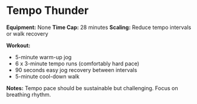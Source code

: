 # Tempo Thunder

**Equipment:** None
**Time Cap:** 28 minutes
**Scaling:** Reduce tempo intervals or walk recovery

**Workout:**
- 5-minute warm-up jog
- 6 x 3-minute tempo runs (comfortably hard pace)
- 90 seconds easy jog recovery between intervals
- 5-minute cool-down walk

**Notes:**
Tempo pace should be sustainable but challenging. Focus on breathing rhythm.